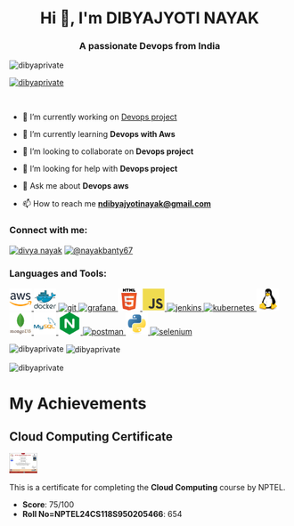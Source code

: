 <h1 align="center">Hi 👋, I'm DIBYAJYOTI NAYAK</h1>
<h3 align="center">A passionate Devops from India</h3>

<p align="left"> <img src="https://komarev.com/ghpvc/?username=dibyaprivate&label=Profile%20views&color=0e75b6&style=flat" alt="dibyaprivate" /> </p>

<p align="left"> <a href="https://github.com/ryo-ma/github-profile-trophy"><img src="https://github-profile-trophy.vercel.app/?username=dibyaprivate" alt="dibyaprivate" /></a> </p>

<p align="left"> <a href="https://twitter.com/" target="blank"><img src="https://img.shields.io/twitter/follow/?logo=twitter&style=for-the-badge" alt="" /></a> </p>

- 🔭 I’m currently working on [Devops project](ndibyajyotinayak@gmail.com)

- 🌱 I’m currently learning **Devops with Aws**

- 👯 I’m looking to collaborate on **Devops project**

- 🤝 I’m looking for help with **Devops project**

- 💬 Ask me about **Devops aws**

- 📫 How to reach me **ndibyajyotinayak@gmail.com**

<h3 align="left">Connect with me:</h3>
<p align="left">
<a href="https://linkedin.com/in/Divya nayak" target="blank"><img align="center" src="https://raw.githubusercontent.com/rahuldkjain/github-profile-readme-generator/master/src/images/icons/Social/linked-in-alt.svg" alt="divya nayak" height="30" width="40" /></a>
<a href="https://instagram.com/@nayakbanty67" target="blank"><img align="center" src="https://raw.githubusercontent.com/rahuldkjain/github-profile-readme-generator/master/src/images/icons/Social/instagram.svg" alt="@nayakbanty67" height="30" width="40" /></a>
</p>

<h3 align="left">Languages and Tools:</h3>
<p align="left"> <a href="https://aws.amazon.com" target="_blank" rel="noreferrer"> <img src="https://raw.githubusercontent.com/devicons/devicon/master/icons/amazonwebservices/amazonwebservices-original-wordmark.svg" alt="aws" width="40" height="40"/> </a> <a href="https://www.docker.com/" target="_blank" rel="noreferrer"> <img src="https://raw.githubusercontent.com/devicons/devicon/master/icons/docker/docker-original-wordmark.svg" alt="docker" width="40" height="40"/> </a> <a href="https://git-scm.com/" target="_blank" rel="noreferrer"> <img src="https://www.vectorlogo.zone/logos/git-scm/git-scm-icon.svg" alt="git" width="40" height="40"/> </a> <a href="https://grafana.com" target="_blank" rel="noreferrer"> <img src="https://www.vectorlogo.zone/logos/grafana/grafana-icon.svg" alt="grafana" width="40" height="40"/> </a> <a href="https://www.w3.org/html/" target="_blank" rel="noreferrer"> <img src="https://raw.githubusercontent.com/devicons/devicon/master/icons/html5/html5-original-wordmark.svg" alt="html5" width="40" height="40"/> </a> <a href="https://developer.mozilla.org/en-US/docs/Web/JavaScript" target="_blank" rel="noreferrer"> <img src="https://raw.githubusercontent.com/devicons/devicon/master/icons/javascript/javascript-original.svg" alt="javascript" width="40" height="40"/> </a> <a href="https://www.jenkins.io" target="_blank" rel="noreferrer"> <img src="https://www.vectorlogo.zone/logos/jenkins/jenkins-icon.svg" alt="jenkins" width="40" height="40"/> </a> <a href="https://kubernetes.io" target="_blank" rel="noreferrer"> <img src="https://www.vectorlogo.zone/logos/kubernetes/kubernetes-icon.svg" alt="kubernetes" width="40" height="40"/> </a> <a href="https://www.linux.org/" target="_blank" rel="noreferrer"> <img src="https://raw.githubusercontent.com/devicons/devicon/master/icons/linux/linux-original.svg" alt="linux" width="40" height="40"/> </a> <a href="https://www.mongodb.com/" target="_blank" rel="noreferrer"> <img src="https://raw.githubusercontent.com/devicons/devicon/master/icons/mongodb/mongodb-original-wordmark.svg" alt="mongodb" width="40" height="40"/> </a> <a href="https://www.mysql.com/" target="_blank" rel="noreferrer"> <img src="https://raw.githubusercontent.com/devicons/devicon/master/icons/mysql/mysql-original-wordmark.svg" alt="mysql" width="40" height="40"/> </a> <a href="https://www.nginx.com" target="_blank" rel="noreferrer"> <img src="https://raw.githubusercontent.com/devicons/devicon/master/icons/nginx/nginx-original.svg" alt="nginx" width="40" height="40"/> </a> <a href="https://postman.com" target="_blank" rel="noreferrer"> <img src="https://www.vectorlogo.zone/logos/getpostman/getpostman-icon.svg" alt="postman" width="40" height="40"/> </a> <a href="https://www.python.org" target="_blank" rel="noreferrer"> <img src="https://raw.githubusercontent.com/devicons/devicon/master/icons/python/python-original.svg" alt="python" width="40" height="40"/> </a> <a href="https://www.selenium.dev" target="_blank" rel="noreferrer"> <img src="https://raw.githubusercontent.com/detain/svg-logos/780f25886640cef088af994181646db2f6b1a3f8/svg/selenium-logo.svg" alt="selenium" width="40" height="40"/> </a> </p>

<p><img align="left" src="https://github-readme-stats.vercel.app/api/top-langs?username=dibyaprivate&show_icons=true&locale=en&layout=compact" alt="dibyaprivate" /></p>

<p>&nbsp;<img align="center" src="https://github-readme-stats.vercel.app/api?username=dibyaprivate&show_icons=true&locale=en" alt="dibyaprivate" /></p>

<p><img align="center" src="https://github-readme-streak-stats.herokuapp.com/?user=dibyaprivate&" alt="dibyaprivate" /></p>

<h1>My Achievements</h1>
    <h2>Cloud Computing Certificate</h2>
    <img src="cloudcomputing(76).jpg" alt="Cloud Computing Certificate" style="max-width: 10%; height: auto;">
    <p>This is a certificate for completing the <strong>Cloud Computing</strong> course by NPTEL.</p>
    <ul>
        <li><strong>Score</strong>: 75/100</li>
        <li><strong>Roll No=NPTEL24CS118S950205466</strong>: 654</li>
    </ul>


